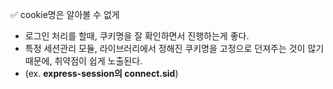 ✅ cookie명은 알아볼 수 없게
* 로그인 처리를 할때, 쿠키명을 잘 확인하면서 진행하는게 좋다.
* 특정 세션관리 모듈, 라이브러리에서 정해진 쿠키명을 고정으로 던져주는 것이 많기 때문에, 취약점이 쉽게 노출된다.
* (ex. <b>express-session의 connect.sid</b>)
